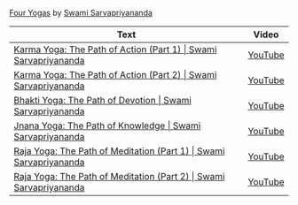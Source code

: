 
 [Four Yogas](https://www.ramakrishnavivekananda.info/vivekananda/volume_8/writings_prose/four_paths_of_yoga.htm) by [Swami Sarvapriyananda](https://en.wikipedia.org/wiki/Swami_Sarvapriyananda) 

<!--table_content-->

<!--table_content--><!--table_content--><table style="width:100%" id="j_table"><thead><tr><th>Text</th><th>Video</th></tr></thead><tr><td><a href="./Video-1 " target="_black"> Karma Yoga: The Path of Action (Part 1) | Swami Sarvapriyananda</a></td><td><a href="https://www.youtube.com/watch?v=-rgNWIeF9Qo " target="_black"> YouTube</a></td></tr><tr><td><a href="./Video-2 " target="_black"> Karma Yoga: The Path of Action (Part 2) | Swami Sarvapriyananda</a></td><td><a href="https://www.youtube.com/watch?v=n-SUJ0Vwelk " target="_black"> YouTube</a></td></tr><tr><td><a href="./Video-3 " target="_black"> Bhakti Yoga: The Path of Devotion | Swami Sarvapriyananda</a></td><td><a href="https://www.youtube.com/watch?v=dDIdHh2-mF8 " target="_black"> YouTube</a></td></tr><tr><td><a href="./Video-4 " target="_black"> Jnana Yoga: The Path of Knowledge | Swami Sarvapriyananda</a></td><td><a href="https://www.youtube.com/watch?v=EijmfagFw20 " target="_black"> YouTube</a></td></tr><tr><td><a href="./Video-5 " target="_black"> Raja Yoga: The Path of Meditation (Part 1) | Swami Sarvapriyananda</a></td><td><a href="https://www.youtube.com/watch?v=Bj5_lNQdJPw " target="_black"> YouTube</a></td></tr><tr><td><a href="./Video-6 " target="_black"> Raja Yoga: The Path of Meditation (Part 2) | Swami Sarvapriyananda</a></td><td><a href="https://www.youtube.com/watch?v=e9uBaJEKgOw " target="_black"> YouTube</a></td></tr></table>